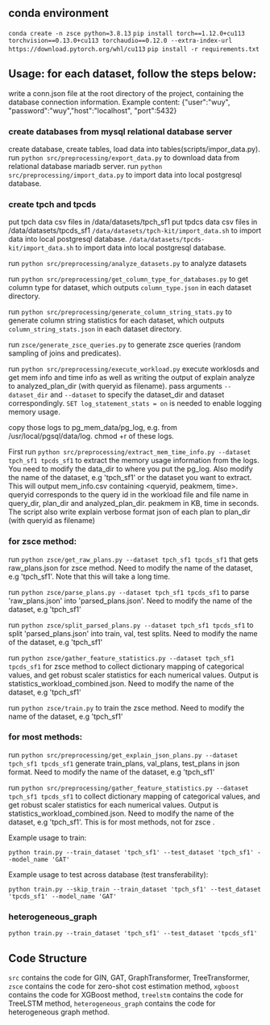 ## conda environment
`conda create -n zsce python=3.8.13`
`pip install torch==1.12.0+cu113 torchvision==0.13.0+cu113 torchaudio==0.12.0 --extra-index-url https://download.pytorch.org/whl/cu113`
`pip install -r requirements.txt`

## Usage: for each dataset, follow the steps below:

write a conn.json file at the root directory of the project, containing the database connection information. 
Example content: {"user":"wuy", "password":"wuy","host":"localhost", "port":5432}


### create databases from mysql relational database server
create database, create tables, load data into tables(scripts/impor_data.py).
run `python src/preprocessing/export_data.py` to download data from relational database mariadb server.
run `python src/preprocessing/import_data.py` to import data into local postgresql database.

### create tpch and tpcds
put tpch data csv files in /data/datasets/tpch_sf1
put tpdcs data csv files in /data/datasets/tpcds_sf1
`/data/datasets/tpch-kit/import_data.sh` to import data into local postgresql database.
`/data/datasets/tpcds-kit/import_data.sh` to import data into local postgresql database.

run `python src/preprocessing/analyze_datasets.py` to analyze datasets

run `python src/preprocessing/get_column_type_for_databases.py` to get column type for dataset, which outputs `column_type.json` in each dataset directory.

run `python src/preprocessing/generate_column_string_stats.py` to generate column string statistics for each dataset, which outputs `column_string_stats.json` in each dataset directory.

run `zsce/generate_zsce_queries.py` to generate zsce queries (random sampling of joins and predicates). 


run `python src/preprocessing/execute_workload.py` execute worklosds and get mem info and time info as well as writing the output of explain analyze to analyzed_plan_dir (with queryid as filename). pass arguments `--dataset_dir` and `--dataset` to specify the dataset_dir and dataset correspondingly.
`SET log_statement_stats = on` is needed to enable logging memory usage.

copy those logs to pg_mem_data/pg_log, e.g. from /usr/local/pgsql/data/log.
chmod +r of these logs.


First run `python src/preprocessing/extract_mem_time_info.py --dataset tpch_sf1 tpcds_sf1` to extract the memory usage information from the logs. 
You need to modify the data_dir to where you put the pg_log. Also modify the name of the dataset, e.g 'tpch_sf1' or the dataset you want to extract.
This will output mem_info.csv containing <queryid, peakmem, time>. queryid corresponds to the query id in the workload file and file name in query_dir, plan_dir and analyzed_plan_dir.
peakmem in KB, time in seconds.
The script also write explain verbose format json of each plan to plan_dir (with queryid as filename)


### for zsce method:
run `python zsce/get_raw_plans.py --dataset tpch_sf1 tpcds_sf1` that gets raw_plans.json for zsce method. Need to modify the name of the dataset, e.g 'tpch_sf1'.   Note that this will take a long time.

run `python zsce/parse_plans.py --dataset tpch_sf1 tpcds_sf1` to parse 'raw_plans.json' into 'parsed_plans.json'. Need to modify the name of the dataset, e.g 'tpch_sf1'

run `python zsce/split_parsed_plans.py --dataset tpch_sf1 tpcds_sf1` to split 'parsed_plans.json' into train, val, test splits. Need to modify the name of the dataset, e.g 'tpch_sf1' 


run `python zsce/gather_feature_statistics.py --dataset tpch_sf1 tpcds_sf1` for zsce method to collect dictionary mapping of categorical values, and get robust scaler statistics for each numerical values. Output is statistics_workload_combined.json. Need to modify the name of the dataset, e.g 'tpch_sf1'

run `python zsce/train.py` to train the zsce method. Need to modify the name of the dataset, e.g 'tpch_sf1'

### for most methods:
<!-- run `python src/preprocessing/get_database_stats.py --dataset tpch_sf1 tpcds_sf1` to get database statistics (column_stats, and table_stats). Output is 'database_stats.json'. Need to modify the name of the dataset, e.g 'tpch_sf1' -->

run `python src/preprocessing/get_explain_json_plans.py --dataset tpch_sf1 tpcds_sf1` generate train_plans, val_plans, test_plans in json format. Need to modify the name of the dataset, e.g 'tpch_sf1'

<!-- run `python src/preprocessing/transform_to_zsce_format.py` to transform train, val, test plans into zsce format. output is in 'zsce' subdirectory. -->

run `python src/preprocessing/gather_feature_statistics.py --dataset tpch_sf1 tpcds_sf1` to collect dictionary mapping of categorical values, and get robust scaler statistics for each numerical values. Output is statistics_workload_combined.json. Need to modify the name of the dataset, e.g 'tpch_sf1'. This is for most methods, not for zsce .

Example usage to train:
```
python train.py --train_dataset 'tpch_sf1' --test_dataset 'tpch_sf1' --model_name 'GAT'
```

Example usage to test across database (test transferability):
```
python train.py --skip_train --train_dataset 'tpch_sf1' --test_dataset 'tpcds_sf1' --model_name 'GAT'
```

### heterogeneous_graph
<!-- When you update plan_to_graph code, do not forget to `rm -rf data`, because the graph datset is cached in `data` directory. -->
`python train.py --train_dataset 'tpch_sf1' --test_dataset 'tpcds_sf1'`


## Code Structure

`src` contains the code for GIN, GAT, GraphTransformer, TreeTransformer, `zsce` contains the code for zero-shot cost estimation method, `xgboost` contains the code for XGBoost method, `treelstm` contains the code for TreeLSTM method, `heterogeneous_graph` contains the code for heterogeneous graph method.